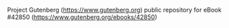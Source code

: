 Project Gutenberg (https://www.gutenberg.org) public repository for
eBook #42850 (https://www.gutenberg.org/ebooks/42850)
